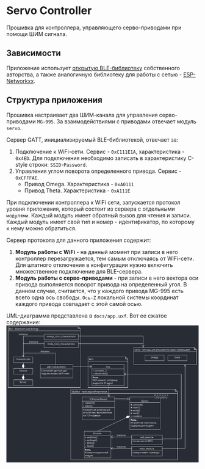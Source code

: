 # Servo Controller

Прошивка для контроллера, управляющего серво-приводами при помощи ШИМ сигнала.

## Зависимости

Приложение использует [открытую BLE-библиотеку](https://github.com/Greggot/ESP-BLE-PlusPlus) собственного авторства, 
а также аналогичную библиотеку для работы с сетью - [ESP-Networkxx](https://github.com/Greggot/ESP-Networkxx).

## Структура приложения

Прошивка настраивает два ШИМ-канала для управления серво-приводами `MG-995`.
За взаимодействиями с приводами отвечает модуль `servo`.  

Сервер GATT, инициализируемый BLE-библиотекой, отвечает за:

1. Подключение к WiFi-сети. Сервис - `0xC111E1A`, характеристика - `0x4ED`. Для подключения 
необходимо записать в характеристику C-style строки: `SSID`-`Password`.  
2. Управления углом поворота определенного привода. Сервис - `0xCFFFAE`.  
    - Привод Omega. Характеристика - `0xA0111`
    - Привод Theta. Характеристика - `0xA111E`

При подключении контроллера к WiFi сети, запускается протокол уровня приложения, который
состоит из сервера с отдельными `модулями`. Каждый модуль имеет обратный вызов для чтения и записи.
Каждый модуль имеет свой тип и номер - идентификатор, по которому к нему можно обратиться.

Сервер протокола для данного приложения содержит:

1. **Модуль работы с WiFi** - на данный момент при записи в него контроллер перезагружается, 
тем самым отключаясь от WiFi-сети. Для штатного отключения в конфигурации нужно включить 
множественное подключение для BLE-сервера.
2. **Модуль работы с серво-приводами** - при записи в него вектора оси привода выполняется поворот 
привода на определенный угол. В данном случае, считается, что у каждого привода MG-995 есть всего
одна ось свободы. `Ось-Z` локальной системы координат каждого привода совпадает с этой самой осью.

UML-диаграмма представлена в `docs/app.uxf`. Вот ее сжатое содержание:
![](docs/app.png)